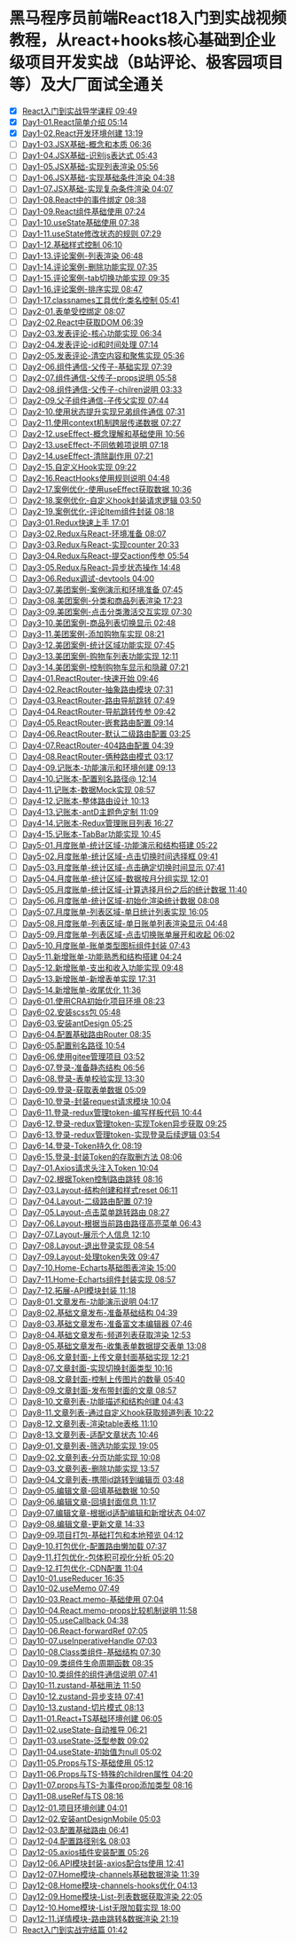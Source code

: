 # 黑马程序员前端React18入门到实战视频教程，从react+hooks核心基础到企业级项目开发实战（B站评论、极客园项目等）及大厂面试全通关 

- [x] [React入门到实战导学课程 09:49](https://www.bilibili.com/video/BV1ZB4y1Z7o8/?p=1)
- [x] [Day1-01.React简单介绍 05:14](https://www.bilibili.com/video/BV1ZB4y1Z7o8/?p=2)
- [x] [Day1-02.React开发环境创建 13:19](https://www.bilibili.com/video/BV1ZB4y1Z7o8/?p=3)
- [ ] [Day1-03.JSX基础-概念和本质 06:36](https://www.bilibili.com/video/BV1ZB4y1Z7o8/?p=4)
- [ ] [Day1-04.JSX基础-识别js表达式 05:43](https://www.bilibili.com/video/BV1ZB4y1Z7o8/?p=5)
- [ ] [Day1-05.JSX基础-实现列表渲染 05:56](https://www.bilibili.com/video/BV1ZB4y1Z7o8/?p=1)
- [ ] [Day1-06.JSX基础-实现基础条件渲染 04:38](https://www.bilibili.com/video/BV1ZB4y1Z7o8/?p=1)
- [ ] [Day1-07.JSX基础-实现复杂条件渲染 04:07](https://www.bilibili.com/video/BV1ZB4y1Z7o8/?p=1)
- [ ] [Day1-08.React中的事件绑定 08:38](https://www.bilibili.com/video/BV1ZB4y1Z7o8/?p=1)
- [ ] [Day1-09.React组件基础使用 07:24](https://www.bilibili.com/video/BV1ZB4y1Z7o8/?p=1)
- [ ] [Day1-10.useState基础使用 07:38](https://www.bilibili.com/video/BV1ZB4y1Z7o8/?p=1)
- [ ] [Day1-11.useState修改状态的规则 07:29](https://www.bilibili.com/video/BV1ZB4y1Z7o8/?p=1)
- [ ] [Day1-12.基础样式控制 06:10](https://www.bilibili.com/video/BV1ZB4y1Z7o8/?p=1)
- [ ] [Day1-13.评论案例-列表渲染 06:48](https://www.bilibili.com/video/BV1ZB4y1Z7o8/?p=1)
- [ ] [Day1-14.评论案例-删除功能实现 07:35](https://www.bilibili.com/video/BV1ZB4y1Z7o8/?p=1)
- [ ] [Day1-15.评论案例-tab切换功能实现 09:35](https://www.bilibili.com/video/BV1ZB4y1Z7o8/?p=1)
- [ ] [Day1-16.评论案例-排序实现 08:47](https://www.bilibili.com/video/BV1ZB4y1Z7o8/?p=1)
- [ ] [Day1-17.classnames工具优化类名控制 05:41](https://www.bilibili.com/video/BV1ZB4y1Z7o8/?p=1)
- [ ] [Day2-01.表单受控绑定 08:07](https://www.bilibili.com/video/BV1ZB4y1Z7o8/?p=1)
- [ ] [Day2-02.React中获取DOM 06:39](https://www.bilibili.com/video/BV1ZB4y1Z7o8/?p=1)
- [ ] [Day2-03.发表评论-核心功能实现 06:34](https://www.bilibili.com/video/BV1ZB4y1Z7o8/?p=1)
- [ ] [Day2-04.发表评论-id和时间处理 07:14](https://www.bilibili.com/video/BV1ZB4y1Z7o8/?p=1)
- [ ] [Day2-05.发表评论-清空内容和聚焦实现 05:36](https://www.bilibili.com/video/BV1ZB4y1Z7o8/?p=1)
- [ ] [Day2-06.组件通信-父传子-基础实现 07:39](https://www.bilibili.com/video/BV1ZB4y1Z7o8/?p=1)
- [ ] [Day2-07.组件通信-父传子-props说明 05:58](https://www.bilibili.com/video/BV1ZB4y1Z7o8/?p=1)
- [ ] [Day2-08.组件通信-父传子-chilren说明 03:33](https://www.bilibili.com/video/BV1ZB4y1Z7o8/?p=1)
- [ ] [Day2-09.父子组件通信-子传父实现 07:44](https://www.bilibili.com/video/BV1ZB4y1Z7o8/?p=1)
- [ ] [Day2-10.使用状态提升实现兄弟组件通信 07:31](https://www.bilibili.com/video/BV1ZB4y1Z7o8/?p=1)
- [ ] [Day2-11.使用context机制跨层传递数据 07:27](https://www.bilibili.com/video/BV1ZB4y1Z7o8/?p=1)
- [ ] [Day2-12.useEffect-概念理解和基础使用 10:56](https://www.bilibili.com/video/BV1ZB4y1Z7o8/?p=1)
- [ ] [Day2-13.useEffect-不同依赖项说明 07:18](https://www.bilibili.com/video/BV1ZB4y1Z7o8/?p=1)
- [ ] [Day2-14.useEffect-清除副作用 07:21](https://www.bilibili.com/video/BV1ZB4y1Z7o8/?p=1)
- [ ] [Day2-15.自定义Hook实现 09:22](https://www.bilibili.com/video/BV1ZB4y1Z7o8/?p=1)
- [ ] [Day2-16.ReactHooks使用规则说明 04:48](https://www.bilibili.com/video/BV1ZB4y1Z7o8/?p=1)
- [ ] [Day2-17.案例优化-使用useEffect获取数据 10:36](https://www.bilibili.com/video/BV1ZB4y1Z7o8/?p=1)
- [ ] [Day2-18.案例优化-自定义hook封装请求逻辑 03:50](https://www.bilibili.com/video/BV1ZB4y1Z7o8/?p=1)
- [ ] [Day2-19.案例优化-评论Item组件封装 08:18](https://www.bilibili.com/video/BV1ZB4y1Z7o8/?p=1)
- [ ] [Day3-01.Redux快速上手 17:01](https://www.bilibili.com/video/BV1ZB4y1Z7o8/?p=1)
- [ ] [Day3-02.Redux与React-环境准备 08:07](https://www.bilibili.com/video/BV1ZB4y1Z7o8/?p=1)
- [ ] [Day3-03.Redux与React-实现counter 20:33](https://www.bilibili.com/video/BV1ZB4y1Z7o8/?p=1)
- [ ] [Day3-04.Redux与React-提交action传参 05:54](https://www.bilibili.com/video/BV1ZB4y1Z7o8/?p=1)
- [ ] [Day3-05.Redux与React-异步状态操作 14:48](https://www.bilibili.com/video/BV1ZB4y1Z7o8/?p=1)
- [ ] [Day3-06.Redux调试-devtools 04:00](https://www.bilibili.com/video/BV1ZB4y1Z7o8/?p=1)
- [ ] [Day3-07.美团案例-案例演示和环境准备 07:45](https://www.bilibili.com/video/BV1ZB4y1Z7o8/?p=1)
- [ ] [Day3-08.美团案例-分类和商品列表渲染 17:23](https://www.bilibili.com/video/BV1ZB4y1Z7o8/?p=1)
- [ ] [Day3-09.美团案例-点击分类激活交互实现 07:30](https://www.bilibili.com/video/BV1ZB4y1Z7o8/?p=1)
- [ ] [Day3-10.美团案例-商品列表切换显示 02:48](https://www.bilibili.com/video/BV1ZB4y1Z7o8/?p=1)
- [ ] [Day3-11.美团案例-添加购物车实现 08:21](https://www.bilibili.com/video/BV1ZB4y1Z7o8/?p=1)
- [ ] [Day3-12.美团案例-统计区域功能实现 07:45](https://www.bilibili.com/video/BV1ZB4y1Z7o8/?p=1)
- [ ] [Day3-13.美团案例-购物车列表功能实现 12:11](https://www.bilibili.com/video/BV1ZB4y1Z7o8/?p=1)
- [ ] [Day3-14.美团案例-控制购物车显示和隐藏 07:21](https://www.bilibili.com/video/BV1ZB4y1Z7o8/?p=1)
- [ ] [Day4-01.ReactRouter-快速开始 09:46](https://www.bilibili.com/video/BV1ZB4y1Z7o8/?p=1)
- [ ] [Day4-02.ReactRouter-抽象路由模块 07:31](https://www.bilibili.com/video/BV1ZB4y1Z7o8/?p=1)
- [ ] [Day4-03.ReactRouter-路由导航跳转 07:49](https://www.bilibili.com/video/BV1ZB4y1Z7o8/?p=1)
- [ ] [Day4-04.ReactRouter-导航跳转传参 09:42](https://www.bilibili.com/video/BV1ZB4y1Z7o8/?p=1)
- [ ] [Day4-05.ReactRouter-嵌套路由配置 09:14](https://www.bilibili.com/video/BV1ZB4y1Z7o8/?p=1)
- [ ] [Day4-06.ReactRouter-默认二级路由配置 03:25](https://www.bilibili.com/video/BV1ZB4y1Z7o8/?p=1)
- [ ] [Day4-07.ReactRouter-404路由配置 04:39](https://www.bilibili.com/video/BV1ZB4y1Z7o8/?p=1)
- [ ] [Day4-08.ReactRouter-俩种路由模式 03:17](https://www.bilibili.com/video/BV1ZB4y1Z7o8/?p=1)
- [ ] [Day4-09.记账本-功能演示和环境创建 09:13](https://www.bilibili.com/video/BV1ZB4y1Z7o8/?p=1)
- [ ] [Day4-10.记账本-配置别名路径@ 12:14](https://www.bilibili.com/video/BV1ZB4y1Z7o8/?p=1)
- [ ] [Day4-11.记账本-数据Mock实现 08:57](https://www.bilibili.com/video/BV1ZB4y1Z7o8/?p=1)
- [ ] [Day4-12.记账本-整体路由设计 10:13](https://www.bilibili.com/video/BV1ZB4y1Z7o8/?p=1)
- [ ] [Day4-13.记账本-antD主题色定制 11:09](https://www.bilibili.com/video/BV1ZB4y1Z7o8/?p=1)
- [ ] [Day4-14.记账本-Redux管理账目列表 16:27](https://www.bilibili.com/video/BV1ZB4y1Z7o8/?p=1)
- [ ] [Day4-15.记账本-TabBar功能实现 10:45](https://www.bilibili.com/video/BV1ZB4y1Z7o8/?p=1)
- [ ] [Day5-01.月度账单-统计区域-功能演示和结构搭建 05:22](https://www.bilibili.com/video/BV1ZB4y1Z7o8/?p=1)
- [ ] [Day5-02.月度账单-统计区域-点击切换时间选择框 09:41](https://www.bilibili.com/video/BV1ZB4y1Z7o8/?p=1)
- [ ] [Day5-03.月度账单-统计区域-点击确定切换时间显示 07:41](https://www.bilibili.com/video/BV1ZB4y1Z7o8/?p=1)
- [ ] [Day5-04.月度账单-统计区域-数据按月分组实现 12:01](https://www.bilibili.com/video/BV1ZB4y1Z7o8/?p=1)
- [ ] [Day5-05.月度账单-统计区域-计算选择月份之后的统计数据 11:40](https://www.bilibili.com/video/BV1ZB4y1Z7o8/?p=1)
- [ ] [Day5-06.月度账单-统计区域-初始化渲染统计数据 08:08](https://www.bilibili.com/video/BV1ZB4y1Z7o8/?p=1)
- [ ] [Day5-07.月度账单-列表区域-单日统计列表实现 16:05](https://www.bilibili.com/video/BV1ZB4y1Z7o8/?p=1)
- [ ] [Day5-08.月度账单-列表区域-单日账单列表渲染显示 04:48](https://www.bilibili.com/video/BV1ZB4y1Z7o8/?p=1)
- [ ] [Day5-09.月度账单-列表区域-点击切换账单展开和收起 06:02](https://www.bilibili.com/video/BV1ZB4y1Z7o8/?p=1)
- [ ] [Day5-10.月度账单-账单类型图标组件封装 07:43](https://www.bilibili.com/video/BV1ZB4y1Z7o8/?p=1)
- [ ] [Day5-11.新增账单-功能熟悉和结构搭建 04:24](https://www.bilibili.com/video/BV1ZB4y1Z7o8/?p=1)
- [ ] [Day5-12.新增账单-支出和收入功能实现 09:48](https://www.bilibili.com/video/BV1ZB4y1Z7o8/?p=1)
- [ ] [Day5-13.新增账单-新增表单实现 17:31](https://www.bilibili.com/video/BV1ZB4y1Z7o8/?p=1)
- [ ] [Day5-14.新增账单-收尾优化 11:36](https://www.bilibili.com/video/BV1ZB4y1Z7o8/?p=1)
- [ ] [Day6-01.使用CRA初始化项目环境 08:23](https://www.bilibili.com/video/BV1ZB4y1Z7o8/?p=1)
- [ ] [Day6-02.安装scss包 05:48](https://www.bilibili.com/video/BV1ZB4y1Z7o8/?p=1)
- [ ] [Day6-03.安装antDesign 05:25](https://www.bilibili.com/video/BV1ZB4y1Z7o8/?p=1)
- [ ] [Day6-04.配置基础路由Router 08:35](https://www.bilibili.com/video/BV1ZB4y1Z7o8/?p=1)
- [ ] [Day6-05.配置别名路径 10:54](https://www.bilibili.com/video/BV1ZB4y1Z7o8/?p=1)
- [ ] [Day6-06.使用gitee管理项目 03:52](https://www.bilibili.com/video/BV1ZB4y1Z7o8/?p=1)
- [ ] [Day6-07.登录-准备静态结构 06:56](https://www.bilibili.com/video/BV1ZB4y1Z7o8/?p=1)
- [ ] [Day6-08.登录-表单校验实现 13:30](https://www.bilibili.com/video/BV1ZB4y1Z7o8/?p=1)
- [ ] [Day6-09.登录-获取表单数据 05:09](https://www.bilibili.com/video/BV1ZB4y1Z7o8/?p=1)
- [ ] [Day6-10.登录-封装request请求模块 10:04](https://www.bilibili.com/video/BV1ZB4y1Z7o8/?p=1)
- [ ] [Day6-11.登录-redux管理token-编写样板代码 10:44](https://www.bilibili.com/video/BV1ZB4y1Z7o8/?p=1)
- [ ] [Day6-12.登录-redux管理token-实现Token异步获取 09:25](https://www.bilibili.com/video/BV1ZB4y1Z7o8/?p=1)
- [ ] [Day6-13.登录-redux管理token-实现登录后续逻辑 03:54](https://www.bilibili.com/video/BV1ZB4y1Z7o8/?p=1)
- [ ] [Day6-14.登录-Token持久化 08:19](https://www.bilibili.com/video/BV1ZB4y1Z7o8/?p=1)
- [ ] [Day6-15.登录-封装Token的存取删方法 08:06](https://www.bilibili.com/video/BV1ZB4y1Z7o8/?p=1)
- [ ] [Day7-01.Axios请求头注入Token 10:04](https://www.bilibili.com/video/BV1ZB4y1Z7o8/?p=1)
- [ ] [Day7-02.根据Token控制路由跳转 08:16](https://www.bilibili.com/video/BV1ZB4y1Z7o8/?p=1)
- [ ] [Day7-03.Layout-结构创建和样式reset 06:11](https://www.bilibili.com/video/BV1ZB4y1Z7o8/?p=1)
- [ ] [Day7-04.Layout-二级路由配置 07:19](https://www.bilibili.com/video/BV1ZB4y1Z7o8/?p=1)
- [ ] [Day7-05.Layout-点击菜单跳转路由 08:27](https://www.bilibili.com/video/BV1ZB4y1Z7o8/?p=1)
- [ ] [Day7-06.Layout-根据当前路由路径高亮菜单 06:43](https://www.bilibili.com/video/BV1ZB4y1Z7o8/?p=1)
- [ ] [Day7-07.Layout-展示个人信息 12:10](https://www.bilibili.com/video/BV1ZB4y1Z7o8/?p=1)
- [ ] [Day7-08.Layout-退出登录实现 08:54](https://www.bilibili.com/video/BV1ZB4y1Z7o8/?p=1)
- [ ] [Day7-09.Layout-处理token失效 09:47](https://www.bilibili.com/video/BV1ZB4y1Z7o8/?p=1)
- [ ] [Day7-10.Home-Echarts基础图表渲染 15:00](https://www.bilibili.com/video/BV1ZB4y1Z7o8/?p=1)
- [ ] [Day7-11.Home-Echarts组件封装实现 08:57](https://www.bilibili.com/video/BV1ZB4y1Z7o8/?p=1)
- [ ] [Day7-12.拓展-API模块封装 11:18](https://www.bilibili.com/video/BV1ZB4y1Z7o8/?p=1)
- [ ] [Day8-01.文章发布-功能演示说明 04:17](https://www.bilibili.com/video/BV1ZB4y1Z7o8/?p=1)
- [ ] [Day8-02.基础文章发布-准备基础结构 04:39](https://www.bilibili.com/video/BV1ZB4y1Z7o8/?p=1)
- [ ] [Day8-03.基础文章发布-准备富文本编辑器 07:46](https://www.bilibili.com/video/BV1ZB4y1Z7o8/?p=1)
- [ ] [Day8-04.基础文章发布-频道列表获取渲染 12:53](https://www.bilibili.com/video/BV1ZB4y1Z7o8/?p=1)
- [ ] [Day8-05.基础文章发布-收集表单数据提交表单 13:08](https://www.bilibili.com/video/BV1ZB4y1Z7o8/?p=1)
- [ ] [Day8-06.文章封面-上传文章封面基础实现 12:21](https://www.bilibili.com/video/BV1ZB4y1Z7o8/?p=1)
- [ ] [Day8-07.文章封面-实现切换封面类型 10:16](https://www.bilibili.com/video/BV1ZB4y1Z7o8/?p=1)
- [ ] [Day8-08.文章封面-控制上传图片的数量 05:40](https://www.bilibili.com/video/BV1ZB4y1Z7o8/?p=1)
- [ ] [Day8-09.文章封面-发布带封面的文章 08:57](https://www.bilibili.com/video/BV1ZB4y1Z7o8/?p=1)
- [ ] [Day8-10.文章列表-功能描述和结构创建 04:43](https://www.bilibili.com/video/BV1ZB4y1Z7o8/?p=1)
- [ ] [Day8-11.文章列表-通过自定义hook获取频道列表 10:22](https://www.bilibili.com/video/BV1ZB4y1Z7o8/?p=1)
- [ ] [Day8-12.文章列表-渲染table表格 11:10](https://www.bilibili.com/video/BV1ZB4y1Z7o8/?p=1)
- [ ] [Day8-13.文章列表-适配文章状态 10:46](https://www.bilibili.com/video/BV1ZB4y1Z7o8/?p=1)
- [ ] [Day9-01.文章列表-筛选功能实现 19:05](https://www.bilibili.com/video/BV1ZB4y1Z7o8/?p=1)
- [ ] [Day9-02.文章列表-分页功能实现 10:08](https://www.bilibili.com/video/BV1ZB4y1Z7o8/?p=1)
- [ ] [Day9-03.文章列表-删除功能实现 13:57](https://www.bilibili.com/video/BV1ZB4y1Z7o8/?p=1)
- [ ] [Day9-04.文章列表-携带id跳转到编辑页 03:48](https://www.bilibili.com/video/BV1ZB4y1Z7o8/?p=1)
- [ ] [Day9-05.编辑文章-回填基础数据 10:50](https://www.bilibili.com/video/BV1ZB4y1Z7o8/?p=1)
- [ ] [Day9-06.编辑文章-回填封面信息 11:17](https://www.bilibili.com/video/BV1ZB4y1Z7o8/?p=1)
- [ ] [Day9-07.编辑文章-根据id适配编辑和新增状态 04:07](https://www.bilibili.com/video/BV1ZB4y1Z7o8/?p=1)
- [ ] [Day9-08.编辑文章-更新文章 14:33](https://www.bilibili.com/video/BV1ZB4y1Z7o8/?p=1)
- [ ] [Day9-09.项目打包-基础打包和本地预览 04:12](https://www.bilibili.com/video/BV1ZB4y1Z7o8/?p=1)
- [ ] [Day9-10.打包优化-配置路由懒加载 07:37](https://www.bilibili.com/video/BV1ZB4y1Z7o8/?p=1)
- [ ] [Day9-11.打包优化-包体积可视化分析 05:20](https://www.bilibili.com/video/BV1ZB4y1Z7o8/?p=1)
- [ ] [Day9-12.打包优化-CDN配置 11:04](https://www.bilibili.com/video/BV1ZB4y1Z7o8/?p=1)
- [ ] [Day10-01.useReducer 16:35](https://www.bilibili.com/video/BV1ZB4y1Z7o8/?p=1)
- [ ] [Day10-02.useMemo 07:49](https://www.bilibili.com/video/BV1ZB4y1Z7o8/?p=1)
- [ ] [Day10-03.React.memo-基础使用 07:04](https://www.bilibili.com/video/BV1ZB4y1Z7o8/?p=1)
- [ ] [Day10-04.React.memo-props比较机制说明 11:58](https://www.bilibili.com/video/BV1ZB4y1Z7o8/?p=1)
- [ ] [Day10-05.useCallback 04:38](https://www.bilibili.com/video/BV1ZB4y1Z7o8/?p=1)
- [ ] [Day10-06.React-forwardRef 07:05](https://www.bilibili.com/video/BV1ZB4y1Z7o8/?p=1)
- [ ] [Day10-07.useInperativeHandle 07:03](https://www.bilibili.com/video/BV1ZB4y1Z7o8/?p=1)
- [ ] [Day10-08.Class类组件-基础结构 07:30](https://www.bilibili.com/video/BV1ZB4y1Z7o8/?p=1)
- [ ] [Day10-09.类组件生命周期函数 08:35](https://www.bilibili.com/video/BV1ZB4y1Z7o8/?p=1)
- [ ] [Day10-10.类组件的组件通信说明 07:41](https://www.bilibili.com/video/BV1ZB4y1Z7o8/?p=1)
- [ ] [Day10-11.zustand-基础用法 11:50](https://www.bilibili.com/video/BV1ZB4y1Z7o8/?p=1)
- [ ] [Day10-12.zustand-异步支持 07:41](https://www.bilibili.com/video/BV1ZB4y1Z7o8/?p=1)
- [ ] [Day10-13.zustand-切片模式 08:13](https://www.bilibili.com/video/BV1ZB4y1Z7o8/?p=1)
- [ ] [Day11-01.React+TS基础环境创建 06:05](https://www.bilibili.com/video/BV1ZB4y1Z7o8/?p=1)
- [ ] [Day11-02.useState-自动推导 06:21](https://www.bilibili.com/video/BV1ZB4y1Z7o8/?p=1)
- [ ] [Day11-03.useState-泛型参数 09:02](https://www.bilibili.com/video/BV1ZB4y1Z7o8/?p=1)
- [ ] [Day11-04.useState-初始值为null 05:02](https://www.bilibili.com/video/BV1ZB4y1Z7o8/?p=1)
- [ ] [Day11-05.Props与TS-基础使用 05:12](https://www.bilibili.com/video/BV1ZB4y1Z7o8/?p=1)
- [ ] [Day11-06.Props与TS-特殊的children属性 04:20](https://www.bilibili.com/video/BV1ZB4y1Z7o8/?p=1)
- [ ] [Day11-07.props与TS-为事件prop添加类型 08:16](https://www.bilibili.com/video/BV1ZB4y1Z7o8/?p=1)
- [ ] [Day11-08.useRef与TS 08:16](https://www.bilibili.com/video/BV1ZB4y1Z7o8/?p=1)
- [ ] [Day12-01.项目环境创建 04:01](https://www.bilibili.com/video/BV1ZB4y1Z7o8/?p=1)
- [ ] [Day12-02.安装antDesignMobile 05:03](https://www.bilibili.com/video/BV1ZB4y1Z7o8/?p=1)
- [ ] [Day12-03.配置基础路由 06:41](https://www.bilibili.com/video/BV1ZB4y1Z7o8/?p=1)
- [ ] [Day12-04.配置路径别名 08:03](https://www.bilibili.com/video/BV1ZB4y1Z7o8/?p=1)
- [ ] [Day12-05.axios插件安装配置 05:26](https://www.bilibili.com/video/BV1ZB4y1Z7o8/?p=1)
- [ ] [Day12-06.API模块封装-axios配合ts使用 12:41](https://www.bilibili.com/video/BV1ZB4y1Z7o8/?p=1)
- [ ] [Day12-07.Home模块-channels基础数据渲染 11:39](https://www.bilibili.com/video/BV1ZB4y1Z7o8/?p=1)
- [ ] [Day12-08.Home模块-channels-hooks优化 04:13](https://www.bilibili.com/video/BV1ZB4y1Z7o8/?p=1)
- [ ] [Day12-09.Home模块-List-列表数据获取渲染 22:05](https://www.bilibili.com/video/BV1ZB4y1Z7o8/?p=1)
- [ ] [Day12-10.Home模块-List无限加载实现 18:00](https://www.bilibili.com/video/BV1ZB4y1Z7o8/?p=1)
- [ ] [Day12-11.详情模块-路由跳转&数据渲染 21:19](https://www.bilibili.com/video/BV1ZB4y1Z7o8/?p=1)
- [ ] [React入门到实战完结篇 01:42](https://www.bilibili.com/video/BV1ZB4y1Z7o8/?p=1)
